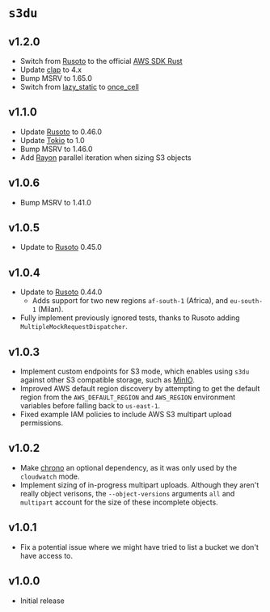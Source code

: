 # `s3du`

## v1.2.0

  - Switch from [Rusoto] to the official [AWS SDK Rust]
  - Update [clap] to 4.x
  - Bump MSRV to 1.65.0
  - Switch from [lazy_static] to [once_cell]

## v1.1.0

  - Update [Rusoto] to 0.46.0
  - Update [Tokio] to 1.0
  - Bump MSRV to 1.46.0
  - Add [Rayon] parallel iteration when sizing S3 objects

## v1.0.6

  - Bump MSRV to 1.41.0

## v1.0.5

  - Update to [Rusoto] 0.45.0

## v1.0.4

  - Update to [Rusoto] 0.44.0
    - Adds support for two new regions `af-south-1` (Africa), and `eu-south-1`
      (Milan).
  - Fully implement previously ignored tests, thanks to Rusoto adding
    `MultipleMockRequestDispatcher`.

## v1.0.3

  - Implement custom endpoints for S3 mode, which enables using `s3du` against
    other S3 compatible storage, such as [MinIO].
  - Improved AWS default region discovery by attempting to get the default
    region from the `AWS_DEFAULT_REGION` and `AWS_REGION` environment variables
    before falling back to `us-east-1`.
  - Fixed example IAM policies to include AWS S3 multipart upload permissions.

## v1.0.2

  - Make [chrono] an optional dependency, as it was only used by the
    `cloudwatch` mode.
  - Implement sizing of in-progress multipart uploads. Although they aren't
    really object verisons, the `--object-versions` arguments `all` and
    `multipart` account for the size of these incomplete objects.

## v1.0.1

  - Fix a potential issue where we might have tried to list a bucket we don't
    have access to.

## v1.0.0

  - Initial release

<!-- links -->
[chrono]: https://crates.io/crates/chrono
[clap]: https://crates.io/crates/clap
[lazy_static]: https://crates.io/crates/lazy_static
[once_cell]: https://crates.io/crates/once_cell
[AWS SDK Rust]: https://github.com/awslabs/aws-sdk-rust
[MinIO]: https://min.io/
[Rayon]: https://crates.io/crates/rayon
[Rusoto]: https://www.rusoto.org/
[Tokio]: https://tokio.rs/
